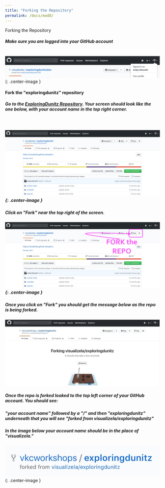 ```yaml
---
title: "Forking the Repository"
permalink: /docs/mod8/
---
```


Forking the Repository

##### Make sure you are logged into your GitHub account 
&nbsp;
![Your GitHub account signed in](https://raw.githubusercontent.com/visualizela/exploringdunitzdoc/gh-pages/img/githubsignedin.jpg){: .center-image }
&nbsp;
#### Fork the "exploringdunitz" repository

##### Go to the [ExploringDunitz Repository](https://github.com/visualizela/exploringdunitz). Your screen should look like the one below, with your account name in the top right corner.
&nbsp;
##### ![Your GitHub account at the ExploringDunitz repository](https://raw.githubusercontent.com/visualizela/exploringdunitzdoc/gh-pages/img/github1.jpg){: .center-image }

##### Click on "Fork" near the top right of the screen.

##### ![Your GitHub account at the ExploringDunitz repository](https://raw.githubusercontent.com/visualizela/exploringdunitzdoc/gh-pages/img/github2.jpg){: .center-image }

##### Once you click on "Fork" you should get the message below as the repo is being forked.

<img src="https://raw.githubusercontent.com/visualizela/exploringdunitzdoc/gh-pages/img/github3.gif"/>

##### Once the repo is forked looked to the top left corner of your GitHub account. You should see:
##### "your account name" followed by a "/" and then "exploringdunitz" underneath that you will see "forked from visualizela/exploringdunitz"

##### In the image below your account name should be in the place of "visualizela."
![Your GitHub account at the ExploringDunitz repository](https://raw.githubusercontent.com/visualizela/exploringdunitzdoc/gh-pages/img/github4.jpg){: .center-image }
&nbsp;



